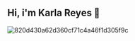 ## Hi, i'm Karla Reyes 👋

![820d430a62d360cf71c4a46f1d305f9c](https://github.com/user-attachments/assets/f4347ca3-dcdf-4b10-bcb8-0a0d17024dd2)


